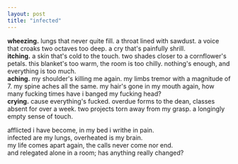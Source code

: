 ```yaml
---
layout: post
title: "infected"
---
```


**wheezing.** lungs that never quite fill. a throat lined with sawdust. a voice that croaks two octaves too deep. a cry that's painfully shrill.<br>
**itching.** a skin that's cold to the touch. two shades closer to a cornflower's petals. this blanket's too warm, the room is too chilly. nothing's enough, and everything is too much.<br>
**aching.** my shoulder's killing me again. my limbs tremor with a magnitude of 7. my spine aches all the same. my hair's gone in my mouth again, how many fucking times have i banged my fucking head?<br>
**crying.** cause everything's fucked. overdue forms to the dean, classes absent for over a week. two projects torn away from my grasp. a longingly empty sense of touch.


afflicted i have become, in my bed i writhe in pain.<br>
infected are my lungs, overheated is my brain.<br>
my life comes apart again, the calls never come nor end.<br>
and relegated alone in a room; has anything really changed?<br>
